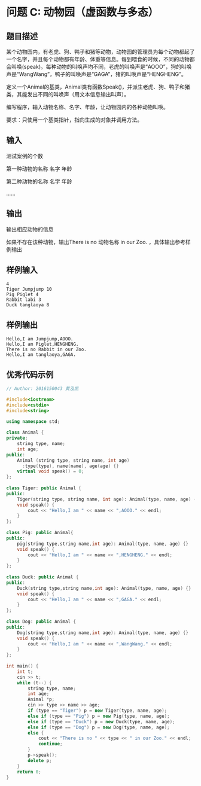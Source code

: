# 问题 C: 动物园（虚函数与多态）

## 题目描述

某个动物园内，有老虎、狗、鸭子和猪等动物，动物园的管理员为每个动物都起了一个名字，并且每个动物都有年龄、体重等信息。每到喂食的时候，不同的动物都会叫唤(speak)。每种动物的叫唤声均不同，老虎的叫唤声是“AOOO”，狗的叫唤声是“WangWang”，鸭子的叫唤声是“GAGA”，猪的叫唤声是“HENGHENG”。

定义一个Animal的基类，Animal类有函数Speak()，并派生老虎、狗、鸭子和猪类，其能发出不同的叫唤声（用文本信息输出叫声）。

编写程序，输入动物名称、名字、年龄，让动物园内的各种动物叫唤。

要求：只使用一个基类指针，指向生成的对象并调用方法。

## 输入

测试案例的个数

第一种动物的名称  名字  年龄

第二种动物的名称  名字 年龄

......

## 输出

输出相应动物的信息

如果不存在该种动物，输出There is no 动物名称 in our Zoo.  ，具体输出参考样例输出

## 样例输入
```
4
Tiger Jumpjump 10
Pig Piglet 4
Rabbit labi 3
Duck tanglaoya 8
```

## 样例输出
```
Hello,I am Jumpjump,AOOO.
Hello,I am Piglet,HENGHENG.
There is no Rabbit in our Zoo.
Hello,I am tanglaoya,GAGA.
```

## 优秀代码示例
```C++
// Author: 2016150043 黄泓凯

#include<iostream>
#include<cstdio>
#include<string>

using namespace std;
 
class Animal {
private:
    string type, name;
    int age;
public:
    Animal (string type, string name, int age)
      :type(type), name(name), age(age) {}
    virtual void speak() = 0;
};
 
class Tiger: public Animal {
public:
    Tiger(string type, string name, int age): Animal(type, name, age) {}
    void speak() {
        cout << "Hello,I am " << name << ",AOOO." << endl;
    }
};
 
class Pig: public Animal{
public:
    pig(string type,string name,int age): Animal(type, name, age) {}
    void speak() {
        cout << "Hello,I am " << name << ",HENGHENG." << endl;
    }
};
 
class Duck: public Animal {
public:
    Duck(string type,string name,int age): Animal(type, name, age) {}
    void speak() {
        cout << "Hello,I am " << name << ",GAGA." << endl;
    }
};
 
class Dog: public Animal {
public:
    Dog(string type,string name,int age): Animal(type, name, age) {}
    void speak() {
        cout << "Hello,I am " << name << ",WangWang." << endl;
    }
};
 
int main() {
    int t;
    cin >> t;
    while (t--) {
        string type, name;
        int age;
        Animal *p;
        cin >> type >> name >> age;
        if (type == "Tiger") p = new Tiger(type, name, age);
        else if (type == "Pig") p = new Pig(type, name, age);
        else if (type == "Duck") p = new Duck(type, name, age);
        else if (type == "Dog") p = new Dog(type, name, age);
        else {
            cout << "There is no " << type << " in our Zoo." << endl;
            continue;
        }
        p->speak();
        delete p;
    }
    return 0;
}
```